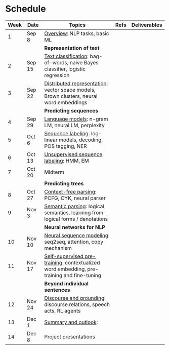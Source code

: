 # Schedule

| Week | Date | Topics | Refs | Deliverables |
| --- | --- | --------- | ---- | ---- |
| 1 | Sep 8 | [Overview](#schedule): NLP tasks, basic ML | | | 
| | | **Representation of text** | | |
| 2 | Sep 15 | [Text classification](#schedule): bag-of-words, naive Bayes classifier, logistic regression | | | 
| 3 | Sep 22 | [Distributed representation](#schedule): vector space models, Brown clusters, neural word embeddings | | | 
| | | **Predicting sequences** | | |
| 4 | Sep 29 | [Language models](#schedule): n-gram LM, neural LM, perplexity | | | 
| 5 | Oct 6 | [Sequence labeling](#schedule): log-linear models, decoding, POS tagging, NER | | | 
| 6 | Oct 13 | [Unsupervised sequence labeling](#schedule): HMM, EM | | | 
| 7 | Oct 20 | Midterm | | | 
| | | **Predicting trees** | | |
| 8 | Oct 27 | [Context-free parsing](#schedule): PCFG, CYK, neural parser | | | 
| 9 | Nov 3 | [Semantic parsing](#schedule): logical semantics, learning from logical forms / denotations | | | 
| | | **Neural networks for NLP** | | |
| 10 | Nov 10 | [Neural sequence modeling](#schedule): seq2seq, attention, copy mechanism | | | 
| 11 | Nov 17 | [Self-supervised pre-training](#schedule): contextualized word embedding, pre-training and fine-tuning | | | 
| | | **Beyond individual sentences** | | |
| 12 | Nov 24 | [Discourse and grounding](#schedule): discourse relations, speech acts, RL agents | | | 
| 13 | Dec 1 | [Summary and outlook](#schedule): | | | 
| 14 | Dec 8 | Project presentations | | | 

